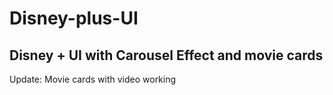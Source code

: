 # Disney-plus-UI
Disney + UI with Carousel Effect and movie cards
-------------------------------------------------
Update: Movie cards with video working
